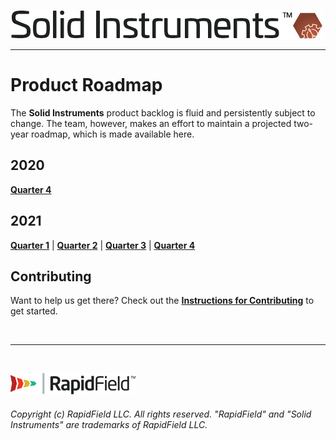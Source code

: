 <!--
Copyright (c) RapidField LLC. Licensed under the MIT License. See LICENSE.txt in the project root for license information.
-->

[![Solid Instruments](SolidInstruments.Logo.Color.Transparent.500w.png)](README.md)
- - -

# Product Roadmap

The **Solid Instruments** product backlog is fluid and persistently subject to change. The team, however, makes an effort to maintain a projected two-year roadmap, which is made available here.

## 2020

[**Quarter 4**](https://github.com/RapidField/solid-instruments/issues?utf8=%E2%9C%93&q=is:issue+label:WindowForDelivery-2020-Q4)

## 2021

[**Quarter 1**](https://github.com/RapidField/solid-instruments/issues?utf8=%E2%9C%93&q=is:issue+label:WindowForDelivery-2021-Q1) |
[**Quarter 2**](https://github.com/RapidField/solid-instruments/issues?utf8=%E2%9C%93&q=is:issue+label:WindowForDelivery-2021-Q2) |
[**Quarter 3**](https://github.com/RapidField/solid-instruments/issues?utf8=%E2%9C%93&q=is:issue+label:WindowForDelivery-2021-Q3) |
[**Quarter 4**](https://github.com/RapidField/solid-instruments/issues?utf8=%E2%9C%93&q=is:issue+label:WindowForDelivery-2021-Q4)

## Contributing

Want to help us get there? Check out the [**Instructions for Contributing**](CONTRIBUTING.md) to get started.

<br />

- - -

<br />

[![RapidField](RapidField.Logo.Color.Black.Transparent.200w.png)](https://www.rapidfield.com)

###### Copyright (c) RapidField LLC. All rights reserved. "RapidField" and "Solid Instruments" are trademarks of RapidField LLC.